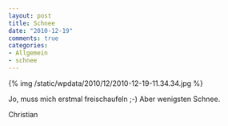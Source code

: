 ```yaml
--- 
layout: post
title: Schnee
date: "2010-12-19"
comments: true
categories: 
- Allgemein
- schnee
---
```

{% img /static/wpdata/2010/12/2010-12-19-11.34.34.jpg %}

Jo, muss mich erstmal freischaufeln ;-)
Aber wenigsten Schnee.

Christian
